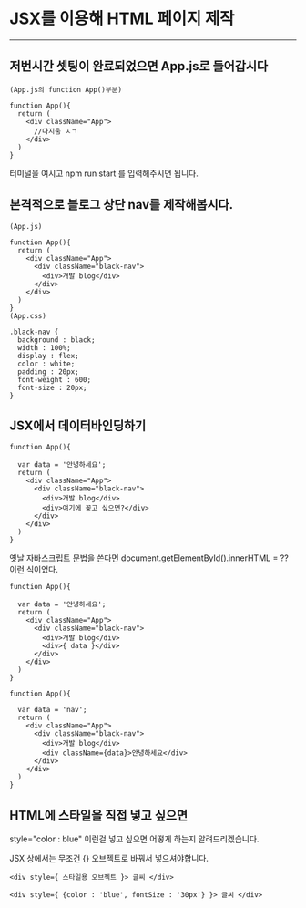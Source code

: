 # JSX를 이용해 HTML 페이지 제작

---

## 저번시간 셋팅이 완료되었으면 App.js로 들어갑시다

```
(App.js의 function App()부분)

function App(){
  return (
    <div className="App">
      //다지움 ㅅㄱ
    </div>
  )
} 
```

터미널을 여시고 npm run start 를 입력해주시면 됩니다. 

 

## 본격적으로 블로그 상단 nav를 제작해봅시다.

```react
(App.js)

function App(){
  return (
    <div className="App">
      <div className="black-nav">
        <div>개발 blog</div>
      </div>
    </div>
  )
}
(App.css)

.black-nav {
  background : black;
  width : 100%;
  display : flex;
  color : white;
  padding : 20px;
  font-weight : 600;
  font-size : 20px;
}
```

## **JSX에서 데이터바인딩하기** 

```react
function App(){

  var data = '안녕하세요';
  return (
    <div className="App">
      <div className="black-nav">
        <div>개발 blog</div>
        <div>여기에 꽂고 싶으면?</div>
      </div>
    </div>
  )
}
```

 

옛날 자바스크립트 문법을 쓴다면 document.getElementById().innerHTML = ?? 이런 식이었다.

```react
function App(){

  var data = '안녕하세요';
  return (
    <div className="App">
      <div className="black-nav">
        <div>개발 blog</div>
        <div>{ data }</div>
      </div>
    </div>
  )
}
```



```react
function App(){

  var data = 'nav';
  return (
    <div className="App">
      <div className="black-nav">
        <div>개발 blog</div>
        <div className={data}>안녕하세요</div>
      </div>
    </div>
  )
}
```



## **HTML에 스타일을 직접 넣고 싶으면** 

style="color : blue" 이런걸 넣고 싶으면 어떻게 하는지 알려드리겠습니다. 

JSX 상에서는 무조건 {} 오브젝트로 바꿔서 넣으셔야합니다. 

```react
<div style={ 스타일용 오브젝트 }> 글씨 </div>
```



```react
<div style={ {color : 'blue', fontSize : '30px'} }> 글씨 </div>
```

